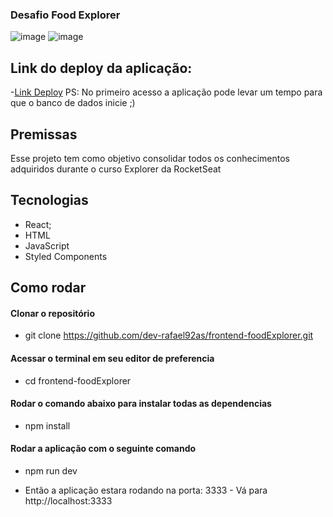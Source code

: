 ### Desafio Food Explorer

![image](https://user-images.githubusercontent.com/77762757/236356825-25ec2a15-dcef-4734-a42e-7a22668325d6.png)
![image](https://user-images.githubusercontent.com/77762757/236356850-cde46023-810b-4fe1-a641-a232aced2e60.png)

## Link do deploy da aplicação:

-[Link Deploy](https://spontaneous-bublanina-2a1d12.netlify.app/)
PS: No primeiro acesso a aplicação pode levar um tempo para que o banco de dados inicie ;)

## Premissas

Esse projeto tem como objetivo consolidar todos os conhecimentos adquiridos durante o curso Explorer da RocketSeat

## Tecnologias

- React;
- HTML
- JavaScript
- Styled Components

## Como rodar

#### Clonar o repositório
- git clone https://github.com/dev-rafael92as/frontend-foodExplorer.git

#### Acessar o terminal em seu editor de preferencia
- cd frontend-foodExplorer

#### Rodar o comando abaixo para instalar todas as dependencias
- npm install

#### Rodar a aplicação com o seguinte comando
- npm run dev

- Então a aplicação estara rodando na porta: 3333 - Vá para http://localhost:3333
